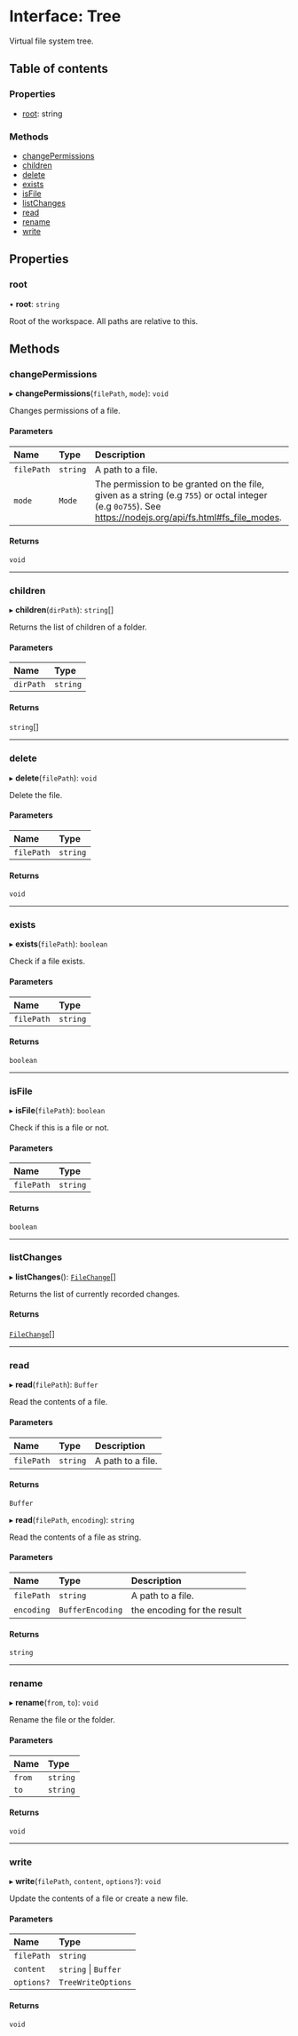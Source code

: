 # Interface: Tree

Virtual file system tree.

## Table of contents

### Properties

-  [root](../../devkit/documents/Tree#root): string

### Methods

-  [changePermissions](../../devkit/documents/Tree#changepermissions)
-  [children](../../devkit/documents/Tree#children)
-  [delete](../../devkit/documents/Tree#delete)
-  [exists](../../devkit/documents/Tree#exists)
-  [isFile](../../devkit/documents/Tree#isfile)
-  [listChanges](../../devkit/documents/Tree#listchanges)
-  [read](../../devkit/documents/Tree#read)
-  [rename](../../devkit/documents/Tree#rename)
-  [write](../../devkit/documents/Tree#write)

## Properties

### root

• **root**: `string`

Root of the workspace. All paths are relative to this.

## Methods

### changePermissions

▸ **changePermissions**(`filePath`, `mode`): `void`

Changes permissions of a file.

#### Parameters

| Name       | Type     | Description                                                                                                                                               |
| :--------- | :------- | :-------------------------------------------------------------------------------------------------------------------------------------------------------- |
| `filePath` | `string` | A path to a file.                                                                                                                                         |
| `mode`     | `Mode`   | The permission to be granted on the file, given as a string (e.g `755`) or octal integer (e.g `0o755`). See https://nodejs.org/api/fs.html#fs_file_modes. |

#### Returns

`void`

---

### children

▸ **children**(`dirPath`): `string`[]

Returns the list of children of a folder.

#### Parameters

| Name      | Type     |
| :-------- | :------- |
| `dirPath` | `string` |

#### Returns

`string`[]

---

### delete

▸ **delete**(`filePath`): `void`

Delete the file.

#### Parameters

| Name       | Type     |
| :--------- | :------- |
| `filePath` | `string` |

#### Returns

`void`

---

### exists

▸ **exists**(`filePath`): `boolean`

Check if a file exists.

#### Parameters

| Name       | Type     |
| :--------- | :------- |
| `filePath` | `string` |

#### Returns

`boolean`

---

### isFile

▸ **isFile**(`filePath`): `boolean`

Check if this is a file or not.

#### Parameters

| Name       | Type     |
| :--------- | :------- |
| `filePath` | `string` |

#### Returns

`boolean`

---

### listChanges

▸ **listChanges**(): [`FileChange`](../../devkit/documents/FileChange)[]

Returns the list of currently recorded changes.

#### Returns

[`FileChange`](../../devkit/documents/FileChange)[]

---

### read

▸ **read**(`filePath`): `Buffer`

Read the contents of a file.

#### Parameters

| Name       | Type     | Description       |
| :--------- | :------- | :---------------- |
| `filePath` | `string` | A path to a file. |

#### Returns

`Buffer`

▸ **read**(`filePath`, `encoding`): `string`

Read the contents of a file as string.

#### Parameters

| Name       | Type             | Description                 |
| :--------- | :--------------- | :-------------------------- |
| `filePath` | `string`         | A path to a file.           |
| `encoding` | `BufferEncoding` | the encoding for the result |

#### Returns

`string`

---

### rename

▸ **rename**(`from`, `to`): `void`

Rename the file or the folder.

#### Parameters

| Name   | Type     |
| :----- | :------- |
| `from` | `string` |
| `to`   | `string` |

#### Returns

`void`

---

### write

▸ **write**(`filePath`, `content`, `options?`): `void`

Update the contents of a file or create a new file.

#### Parameters

| Name       | Type                 |
| :--------- | :------------------- |
| `filePath` | `string`             |
| `content`  | `string` \| `Buffer` |
| `options?` | `TreeWriteOptions`   |

#### Returns

`void`
